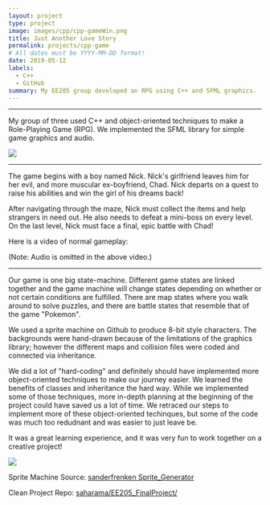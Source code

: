 ```yaml
---
layout: project
type: project
image: images/cpp/cpp-gameWin.png
title: Just Another Love Story
permalink: projects/cpp-game
# All dates must be YYYY-MM-DD format!
date: 2019-05-12
labels:
  - C++
  - GitHub
summary: My EE205 group developed an RPG using C++ and SFML graphics.
---
```

<hr>

My group of three used C++ and object-oriented techniques to make a Role-Playing Game (RPG). We implemented the SFML library for simple game graphics and audio.


<img class="ui image" src="{{ site.baseurl }}/images/cpp/cpp-title.png">

<hr>

The game begins with a boy named Nick. Nick's girlfriend leaves him for her evil, and more muscular ex-boyfriend, Chad. Nick departs on a quest to raise his abilities and win the girl of his dreams back!

After navigating through the maze, Nick must collect the items and help strangers in need out. He also needs to defeat a mini-boss on every level. On the last level, Nick must face a final, epic battle with Chad!

Here is a video of normal gameplay:
<div class="ui embed" data-source="youtube" data-id="re_hiU2Ni3E" >
</div>
(Note: Audio is omitted in the above video.)

<hr>

Our game is one big state-machine. Different game states are linked together and the game machine will change states depending on whether or not certain conditions are fulfilled. There are map states where you walk around to solve puzzles, and there are battle states that resemble that of the game "Pokemon".

We used a sprite machine on Github to produce 8-bit style characters. The backgrounds were hand-drawn because of the limitations of the graphics library; however the different maps and collision files were coded and connected via inheritance.

We did a lot of "hard-coding" and definitely should have implemented more object-oriented techniques to make our journey easier. We learned the benefits of classes and inheritance the hard way. While we implemented some of those techniques, more in-depth planning at the beginning of the project could have saved us a lot of time. We retraced our steps to implement more of these object-oriented techinques, but some of the code was much too redudnant and was easier to just leave be.

It was a great learning experience, and it was very fun to work together on a creative project!

<img class="ui image" src="{{ site.baseurl }}/images/cpp/cpp-gameover.png">

Sprite Machine Source: <a href="https://sanderfrenken.github.io/Universal-LPC-Spritesheet-Character-Generator/"><i class="large github icon "></i>sanderfrenken Sprite_Generator</a>

Clean Project Repo: <a href="https://github.com/saharama/EE205_FinalProject"><i class="large github icon "></i>saharama/EE205_FinalProject/</a>
